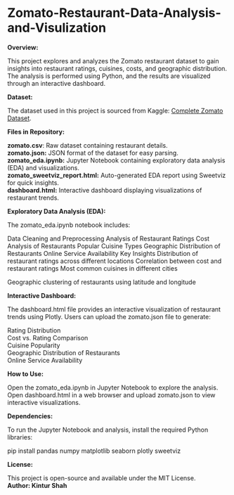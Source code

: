 # Zomato-Restaurant-Data-Analysis-and-Visulization

**Overview:**

This project explores and analyzes the Zomato restaurant dataset to gain insights into restaurant ratings, cuisines, costs, and geographic distribution. The analysis is performed using Python, and the results are visualized through an interactive dashboard.

**Dataset:**

The dataset used in this project is sourced from Kaggle: [Complete Zomato Dataset]([url](https://www.kaggle.com/code/vahidehdashti/complete-zomato-dataset-eda/input?select=zomato.csv)).

**Files in Repository:**

**zomato.csv**: Raw dataset containing restaurant details. <br>
**zomato.json:** JSON format of the dataset for easy parsing. <br>
**zomato_eda.ipynb:** Jupyter Notebook containing exploratory data analysis (EDA) and visualizations. <br>
**zomato_sweetviz_report.html:** Auto-generated EDA report using Sweetviz for quick insights. <br>
**dashboard.html:** Interactive dashboard displaying visualizations of restaurant trends. <br>

**Exploratory Data Analysis (EDA):**

The zomato_eda.ipynb notebook includes:

Data Cleaning and Preprocessing
Analysis of Restaurant Ratings
Cost Analysis of Restaurants
Popular Cuisine Types
Geographic Distribution of Restaurants
Online Service Availability
Key Insights
Distribution of restaurant ratings across different locations
Correlation between cost and restaurant ratings
Most common cuisines in different cities

Geographic clustering of restaurants using latitude and longitude

**Interactive Dashboard:**

The dashboard.html file provides an interactive visualization of restaurant trends using Plotly. Users can upload the zomato.json file to generate:

Rating Distribution <br>
Cost vs. Rating Comparison <br>
Cuisine Popularity <br>
Geographic Distribution of Restaurants <br>
Online Service Availability <br>

**How to Use:**

Open the zomato_eda.ipynb in Jupyter Notebook to explore the analysis. <br>
Open dashboard.html in a web browser and upload zomato.json to view interactive visualizations.

**Dependencies:**

To run the Jupyter Notebook and analysis, install the required Python libraries:

pip install pandas numpy matplotlib seaborn plotly sweetviz

**License:**

This project is open-source and available under the MIT License. <br>
**Author: Kintur Shah**
